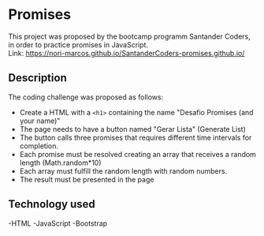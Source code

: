 # Promises
This project was proposed by the bootcamp programm Santander Coders, in order to practice promises in JavaScript.
<br>
Link: https://nori-marcos.github.io/SantanderCoders-promises.github.io/

## Description
The coding challenge was proposed as follows:
- Create a HTML with a ``<h1>`` containing the name "Desafio Promises (and your name)"
- The page needs to have a button named "Gerar Lista" (Generate List)
- The button calls three promises that requires different time intervals for completion.
- Each promise must be resolved creating an array that receives a random length (Math.random*10)
- Each array must fulfill the random length with random numbers.
- The result must be presented in the page
  
## Technology used
  -HTML
  -JavaScript
  -Bootstrap
  
